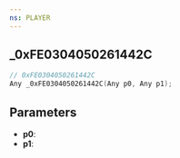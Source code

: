 ```yaml
---
ns: PLAYER
---
```

## _0xFE0304050261442C

```c
// 0xFE0304050261442C
Any _0xFE0304050261442C(Any p0, Any p1);
```

## Parameters
* **p0**:
* **p1**:
